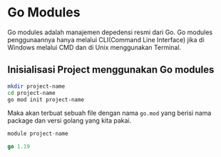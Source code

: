# Go Modules

Go modules adalah manajemen depedensi resmi dari Go. Go modules penggunaannya hanya melalui CLI(Command Line Interface) jika di Windows melalui CMD dan di Unix menggunakan Terminal.

## Inisialisasi Project menggunakan Go modules

```bash title="Konfigurasi go modules"
mkdir project-name
cd project-name
go mod init project-name
```

Maka akan terbuat sebuah file dengan nama <code>go.mod</code> yang berisi nama package dan versi golang yang kita pakai.

```go title="go.mod"
module project-name

go 1.19
```